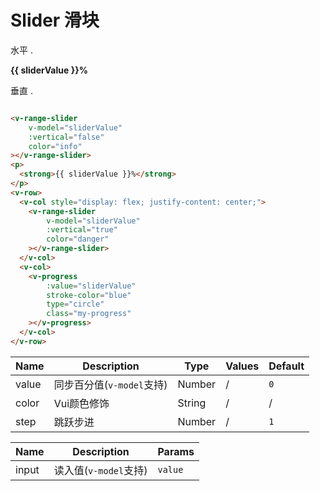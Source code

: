 # Slider 滑块

水平 .
<div class="demo-box">
  <v-range-slider
      v-model="sliderValue"
      :vertical="false"
      color="info"
  ></v-range-slider>
  <p>
    <strong>{{ sliderValue }}%</strong>
  </p>
  <p>垂直 .</p>
  <v-row>
    <v-col style="display: flex; justify-content: center;">
      <v-range-slider
          v-model="sliderValue"
          :vertical="true"
          color="danger"
      ></v-range-slider>
    </v-col>
    <v-col>
      <v-progress
          :value="sliderValue"
          stroke-color="blue"
          type="circle"
          class="my-progress"
      ></v-progress>
    </v-col>
  </v-row>
</div>

```html
<v-range-slider
    v-model="sliderValue"
    :vertical="false"
    color="info"
></v-range-slider>
<p>
  <strong>{{ sliderValue }}%</strong>
</p>
<v-row>
  <v-col style="display: flex; justify-content: center;">
    <v-range-slider
        v-model="sliderValue"
        :vertical="true"
        color="danger"
    ></v-range-slider>
  </v-col>
  <v-col>
    <v-progress
        :value="sliderValue"
        stroke-color="blue"
        type="circle"
        class="my-progress"
    ></v-progress>
  </v-col>
</v-row>
```

<div class="demo-box">
<component-doc-table>
<div slot="props">

Name       | Description    | Type     | Values | Default
----       | -------------- | -------- | ------ | -------
value      | 同步百分值(`v-model`支持)          | Number   | /      |  `0`
color      | Vui颜色修饰     | String   | /      | /
step       | 跳跃步进        | Number   | /      |  `1`
</div>

<div slot="events">

Name       | Description          | Params
----       | ------------         | --------
input      | 读入值(`v-model`支持) | `value`
</div>
</component-doc-table>
</div>

<script>
  export default {
    data () {
      return {
        sliderValue: 10
      }
    }
  }
</script>
